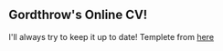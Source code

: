 ## Gordthrow's Online CV!

I'll always try to keep it up to date! Templete from [here](https://github.com/sharu725/online-cv)
